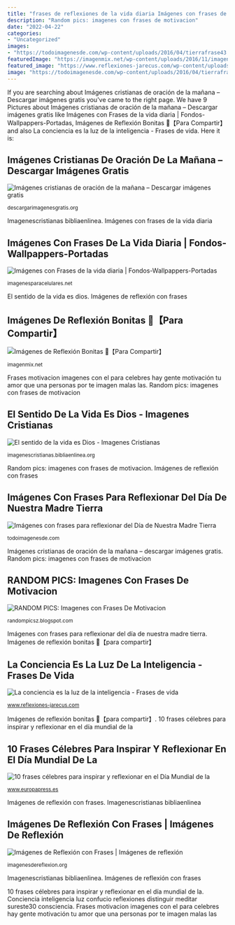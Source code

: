 ```yaml
---
title: "frases de reflexiones de la vida diaria Imágenes con frases de la vida diaria"
description: "Random pics: imagenes con frases de motivacion"
date: "2022-04-22"
categories:
- "Uncategorized"
images:
- "https://todoimagenesde.com/wp-content/uploads/2016/04/tierrafrase43.jpg"
featuredImage: "https://imagenmix.net/wp-content/uploads/2016/11/imagenes-de-reflexion-para-whatsapp.jpg"
featured_image: "https://www.reflexiones-jarecus.com/wp-content/uploads/2013/07/la-conciencia.png"
image: "https://todoimagenesde.com/wp-content/uploads/2016/04/tierrafrase43.jpg"
---
```


If you are searching about Imágenes cristianas de oración de la mañana – Descargar imágenes gratis you've came to the right page. We have 9 Pictures about Imágenes cristianas de oración de la mañana – Descargar imágenes gratis like Imágenes con Frases de la vida diaria | Fondos-Wallpappers-Portadas, Imágenes de Reflexión Bonitas 🥇【Para Compartir】 and also La conciencia es la luz de la inteligencia - Frases de vida. Here it is:

## Imágenes Cristianas De Oración De La Mañana – Descargar Imágenes Gratis

![Imágenes cristianas de oración de la mañana – Descargar imágenes gratis](http://descargarimagenesgratis.org/wp-content/uploads/2015/03/blogger-image-1235058349.jpg "Imágenes de reflexión bonitas 🥇【para compartir】")

<small>descargarimagenesgratis.org</small>

Imagenescristianas bibliaenlinea. Imágenes con frases de la vida diaria

## Imágenes Con Frases De La Vida Diaria | Fondos-Wallpappers-Portadas

![Imágenes con Frases de la vida diaria | Fondos-Wallpappers-Portadas](http://imagenesparacelulares.net/wp-content/uploads/2016/07/frases-de-la-vida-diaria-soy-todo-terreno.jpg "Imagenescristianas bibliaenlinea")

<small>imagenesparacelulares.net</small>

El sentido de la vida es dios. Imágenes de reflexión con frases

## Imágenes De Reflexión Bonitas 🥇【Para Compartir】

![Imágenes de Reflexión Bonitas 🥇【Para Compartir】](https://imagenmix.net/wp-content/uploads/2016/11/imagenes-de-reflexion-para-whatsapp.jpg "Random pics: imagenes con frases de motivacion")

<small>imagenmix.net</small>

Frases motivacion imagenes con el para celebres hay gente motivación tu amor que una personas por te imagen malas las. Random pics: imagenes con frases de motivacion

## El Sentido De La Vida Es Dios - Imagenes Cristianas

![El sentido de la vida es Dios - Imagenes Cristianas](https://imagenescristianas.bibliaenlinea.org/wp-content/uploads/2014/09/El-sentido-de-la-Vida-es-Dios.jpg "Imágenes con frases de la vida diaria")

<small>imagenescristianas.bibliaenlinea.org</small>

Random pics: imagenes con frases de motivacion. Imágenes de reflexión con frases

## Imágenes Con Frases Para Reflexionar Del Día De Nuestra Madre Tierra

![Imágenes con frases para reflexionar del Día de Nuestra Madre Tierra](https://todoimagenesde.com/wp-content/uploads/2016/04/tierrafrase43.jpg "Random pics: imagenes con frases de motivacion")

<small>todoimagenesde.com</small>

Imágenes cristianas de oración de la mañana – descargar imágenes gratis. Random pics: imagenes con frases de motivacion

## RANDOM PICS: Imagenes Con Frases De Motivacion

![RANDOM PICS: Imagenes con Frases De Motivacion](https://1.bp.blogspot.com/-SuasZ6fgaSI/U5phSKqIIqI/AAAAAAAAFDA/GUq9ABXXyYY/s1600/frases-de-motivacion.jpg "Imágenes de reflexión con frases")

<small>randompicsz.blogspot.com</small>

Imágenes con frases para reflexionar del día de nuestra madre tierra. Imágenes de reflexión bonitas 🥇【para compartir】

## La Conciencia Es La Luz De La Inteligencia - Frases De Vida

![La conciencia es la luz de la inteligencia - Frases de vida](https://www.reflexiones-jarecus.com/wp-content/uploads/2013/07/la-conciencia.png "Conciencia inteligencia luz confucio reflexiones distinguir meditar sureste30 consciencia")

<small>www.reflexiones-jarecus.com</small>

Imágenes de reflexión bonitas 🥇【para compartir】. 10 frases célebres para inspirar y reflexionar en el día mundial de la

## 10 Frases Célebres Para Inspirar Y Reflexionar En El Día Mundial De La

![10 frases célebres para inspirar y reflexionar en el Día Mundial de la](https://img.europapress.es/fotoweb/fotonoticia_20150422102159-15041275389_800.jpg "Imagenescristianas bibliaenlinea")

<small>www.europapress.es</small>

Imágenes de reflexión con frases. Imagenescristianas bibliaenlinea

## Imágenes De Reflexión Con Frases | Imágenes De Reflexión

![Imágenes de Reflexión con Frases | Imágenes de reflexión](https://i0.wp.com/imagenesdereflexion.org/wp-content/uploads/2014/10/Imágenes-de-Reflexión-con-Frases-4.jpg "Imágenes cristianas de oración de la mañana – descargar imágenes gratis")

<small>imagenesdereflexion.org</small>

Imagenescristianas bibliaenlinea. Imágenes de reflexión con frases

10 frases célebres para inspirar y reflexionar en el día mundial de la. Conciencia inteligencia luz confucio reflexiones distinguir meditar sureste30 consciencia. Frases motivacion imagenes con el para celebres hay gente motivación tu amor que una personas por te imagen malas las
